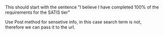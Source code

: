 This should start with the sentence "I believe I have completed 100% of the requirements for the SATIS tier"

Use Post method for sensetive info, in this case search term is not, therefore we can pass it to the url.